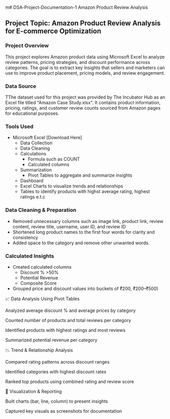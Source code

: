 m# DSA-Project-Documentation-1
Amazon Product Review Analysis

## Project Topic: Amazon Product Review Analysis for E-commerce Optimization

### Project Overview
This project explores Amazon product data using Microsoft Excel to analyze review patterns, pricing strategies, and discount performance across categories. The goal is to extract key insights that sellers and marketers can use to improve product placement, pricing models, and review engagement.

### Data Source
TThe dataset used for this project was provided by The Incubator Hub as an Excel file titled "Amazon Case Study.xlsx". It contains product information, pricing, ratings, and customer review counts sourced from Amazon pages for educational purposes.

### Tools Used
- Microsoft Excel [Download Here]
  - Data Collection
  - Data Cleaning
  - Calculations
    - Formula such as COUNT
    - Calculated columns
  - Summarization
    - Pivot Tables to aggregate and summarize insights
  - Dashboard
   - Excel Charts to visualize trends and relationships
   - Tables to identify products with highst average rating, highest ratings e.t.c

### Data Cleaning & Preparation
- Removed unnecessary columns such as image link, product link, review content, review title, username, user ID, and review ID
- Shortened long product names to the first four words for clarity and consistency
- Added space to the category and remove other unwanted words.

### Calculated Insights
- Created calculated columns
  - Discount % >50%
  - Potential Revenue
  - Composite Score
- Grouped price and discount values into buckets of ₹200, ₹200–₹500)


📈 Data Analysis Using Pivot Tables

Analyzed average discount % and average prices by category

Counted number of products and total reviews per category

Identified products with highest ratings and most reviews

Summarized potential revenue per category


📉 Trend & Relationship Analysis

Compared rating patterns across discount ranges

Identified categories with highest discount rates

Ranked top products using combined rating and review score


📌 Visualization & Reporting

Built charts (bar, line, column) to present insights

Captured key visuals as screenshots for documentation
